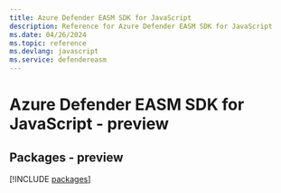 ```yaml
---
title: Azure Defender EASM SDK for JavaScript
description: Reference for Azure Defender EASM SDK for JavaScript
ms.date: 04/26/2024
ms.topic: reference
ms.devlang: javascript
ms.service: defendereasm
---
```

# Azure Defender EASM SDK for JavaScript - preview
## Packages - preview
[!INCLUDE [packages](defender-easm-index.md)]